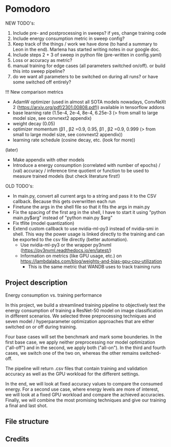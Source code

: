 # Pomodoro
NEW TODO's:
1. Include pre- and postprocessing in sweeps? if yes, change training code
2. Include energy consumption metric in sweep config?
3. Keep track of the things / work we have done (to hand a summary to Leon in the end). Marlena has started writing notes in our google doc.
4. Include steps 2 + 3 of sweep in python file (pre-written in config.yaml)
5. Loss or accuracy as metric?
6. manual training for edge cases (all parameters switched on/off). or build this into sweep pipeline?
7. do we want all parameters to be switched on during all runs? or have some switched off entirely?

      
!!! New comparison metrics
- AdamW optimizer (used in almost all SOTA models nowadays, ConvNeXt 2 (https://arxiv.org/pdf/2301.00808.pdf)) available in tensorflow addons
- base learning rate (1.5e-4, 2e-4, 8e-4, 6.25e-3 (> from small to large model size, see convnext2 appendix) 
- weight decay (0.05)
- optimizer momentum (β1 , β2 =0.9, 0.95,    β1 , β2 =0.9, 0.999 (> from small to large model size, see convnext2 appendix))
- learning rate schedule (cosine decay, etc. (look for more))

(later) 
* Make appendix with other models
* Introduce a energy consumption (correlated with number of epochs) / (val) accuracy / inference time quotient or function to be used to measure trained models (but check literature first!)

OLD TODO's: 

* In main.py, convert all current args to a string and pass it to the CSV callback. Because this gets overwritten each run
* Finetune the args in the shell file so that it fits the args in main.py
* Fix the spacing of the first arg in the shell, I have to start it using "python main.py$arg" instead of "python main.py $arg"
* Fix tflite (model quantization)
* Extend custom callback to use nvidia-ml-py3 instead of nvidia-smi in shell. This way the power usage is linked directly to the training and can be exported to the csv file directly (better automation). 
  * Use nvidia-ml-py3 or the wrapper py3nvml (https://py3nvml.readthedocs.io/en/latest/)
  * Information on metrics (like GPU usage, etc.) on https://lambdalabs.com/blog/weights-and-bias-gpu-cpu-utilization
      * This is the same metric that WANDB uses to track training runs

## Project description

Energy consumption vs. training performance

In this project, we build a streamlined training pipeline to objectively test the energy consumption of training a ResNet-50 model on image classification in different scenarios. We selected three preprocessing techniques and seven model / hyperparameter optimization approaches that are either switched on or off during training.

Four base cases will set the benchmark and mark some bounderies. In the first base case, we apply neither preprocessing nor model optimization ("all-off") and in the second, we apply both ("all-on"). In the third and fourth cases, we switch one of the two on, whereas the other remains switched-off.

The pipeline will return .csv files that contain training and validation accuracy as well as the GPU workload for the different settings.

In the end, we will look at fixed accuracy values to compare the consumed energy. For a second use case, where energy levels are more of interest, we will look at a fixed GPU workload and compare the achieved accuracies. Finally, we will combine the most promising techniques and give our training a final and last shot.

## File structure

## Credits

